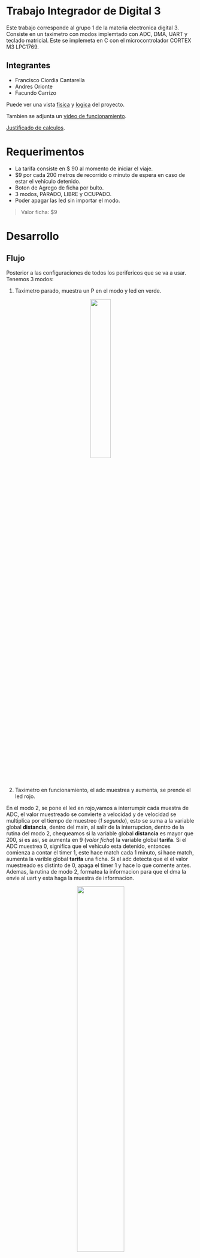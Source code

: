 # Trabajo Integrador de Digital 3
Este trabajo corresponde al grupo 1 de la materia electronica digital 3. Consiste en un taximetro con modos implemtado con ADC, DMA, UART y teclado matricial.
Este se implemeta en C con el microcontrolador CORTEX M3 LPC1769.

## Integrantes
* Francisco Ciordia Cantarella
* Andres Orionte
* Facundo Carrizo

Puede ver una vista [fisica](https://raw.githubusercontent.com/Fran-cio/Tp_digital_3-Taximetro/main/Imagen/vista_fisica.jpeg "vista fisica") y [logica](https://raw.githubusercontent.com/Fran-cio/Tp_digital_3-Taximetro/main/Imagen/vista_logica.jpeg "vista logica") del proyecto.

Tambien se adjunta un [video de funcionamiento](https://drive.google.com/file/d/1tw0ZERd9iwbVUo5fkDgzphwf7YSBESpg/view?usp=sharing "video").

[Justificado de calculos](https://github.com/Fran-cio/Tp_digital_3-Taximetro/blob/main/Justificado_de_Calculos.pdf "Calculos").

# Requerimentos
* La tarifa consiste en $ 90 al momento de iniciar el viaje.
* $9 por cada 200 metros de recorrido o minuto de espera en caso de estar el vehículo detenido.
* Boton de Agrego de ficha por bulto.
* 3 modos, PARADO, LIBRE y OCUPADO.
* Poder apagar las led sin importar el modo.

> Valor ficha: $9

# Desarrollo
## Flujo
Posterior a las configuraciones de todos los perifericos que se va a usar.
Tenemos 3 modos:
 1. Taximetro parado, muestra un P en el modo y led en verde.

<p align="center">
 <img width="33%" src="https://github.com/Fran-cio/Tp_digital_3-Taximetro/blob/main/Diagrama%20de%20Flujo/rutina_1.png?raw=true"> 
</p>

 2. Taximetro en funcionamiento, el adc muestrea y aumenta, se prende el led rojo.
 
En el modo 2, se pone el led en rojo,vamos a interrumpir cada muestra de ADC, el valor muestreado se convierte a velocidad y de velocidad se multiplica por el tiempo de muestreo (*1 segundo*), esto se suma a la variable global **distancia**, dentro del main, al salir de la interrupcion, dentro de la rutina del modo 2, chequeamos si la variable global **distancia** es mayor que 200, si es asi, se aumenta en 9 (*valor ficha*) la variable global **tarifa**. Si el ADC muestrea 0, significa que el vehiculo esta detenido, entonces comienza a contar el timer 1, este hace match cada 1 minuto, si hace match, aumenta la varible global **tarifa** una ficha. Si el adc detecta que el el valor muestreado es distinto de 0, apaga el timer 1 y hace lo que comente antes. Ademas, la rutina de modo 2, formatea la informacion para que el dma la envie al uart y esta haga la muestra de informacion.
 
 <p align="center">
 <img width="50%" src="https://github.com/Fran-cio/Tp_digital_3-Taximetro/blob/main/Diagrama%20de%20Flujo/rutina_2.png?raw=true"> 
</p>

 3. Modo detenido, muestra la informacion pero el adc no muestrea entonces la distancia no se esta contando y el led parpadea.
 
 El modo 3, a diferencia del modo 2, debe dejar de muestrear y cambiar el valor de la variable global **tarifa**, el led parpadea. 
 
 <p align="center">
 <img width="33%" src="https://github.com/Fran-cio/Tp_digital_3-Taximetro/blob/main/Diagrama%20de%20Flujo/rutina_3.png?raw=true"> 
</p>





En todo momento se puede apagar el LED, con la tecla 4.
Se puede agregar 5 fichas con la tecla D.


## Configuraciones
### GPIO
**Salida:** 	2.4,2.5,2.6,2.7 (*Teclado matricial*); 0.4,0.5 (*Led de O/L*); 0.6 (*Buzzer*)

**Entradas:** 	2.0,2.1,2.2,2.3 (*Teclado matricial*) (Todas pull-down)

### PINSEL
**Func 0:** 	2.0,2.1,2.2,2.3,2.4,2.5,2.6,2.7 (*Teclado matricial*); 0.4,0.5 (*Led de O/L*); 0.6 (*Buzzer*)

**Func 1:**	0.23 (*ADC 0.0*); 0.2,0.3 (*UART 0.0*)

## Perifericos

### ADC
Configurado cada muestrear cada 1 segundo, con las interrupciones activadas, cada vez que interrumpa, va a ser convertido el valor muestreado a velocidad y por el tiempo de muestreo (1 segundo aproposito) obtenemos la distancia recorrida. Esta distancia se suma a la distancia total, si es mayor que 200, la tarifa aumenta 1 ficha. Si el ADC muestrea 0, prendemos el TIMER 1, sino, lo apagamos. La velocidad maxima muestreada es hasta 40 m/s. Consideramos que mas que eso es innecesario *(e irresponsable)*.

### UART
Mostrar en pantalla la informacion de manera generica

### DMA
Enviar la informacion donde este la tarifa y el modo al UART para mostrar la info en la pantalla mediante un LLI.

### Teclado Matricial
Se mandan 1 por los pines 2.4,2.5,2.6,2.7 (*columnas*) y se activan las interrupciones por flaco de subida en los pines 2.0,2.1,2.2,2.3 (*filas*); los cuales estan conectados a a pulldown. Al apretarse un boton, en la rutina de interrupcion, observamos cual es el pin en 1, seguido de esto, guardamos este valor como la fila ingresada, seguido de esto, barremos con un 0 las columnas, hasta encontrar donde el valor en las columnas es 0. Ahi guardamos el valor de columna, entonces haciendo la cuenta *4.fila+columna* , obtenemos la coordenada dentro del teclado contando desde arriba a la derecha hasta abajo a la izquierda. Con la tecla 1,2,3 elegimos el modo respectivo, ademas, con la tecla 4 se apagan los leds y con la D agregamos a la tarifa el precio por bulto.

 <p align="center">
 <img width="90%" src="https://github.com/Fran-cio/Tp_digital_3-Taximetro/blob/main/Diagrama%20de%20Flujo/EINT3.jpg?raw=true"> 
</p>

### Timer 1
Configurado para contar 1 minuto y si se cumple, aumenta la tarifa una ficha.

### Timer 0
Configurado para hacer toggle en el pin MAT0.1 cada 2hz o cada 0,5s con tal de obtener la frec de muestreo de 1s.

### Systick
Se configura en el modo 3 para hacer parpadear el LED rojo.

> ### Caracteristicas extras.
> * Un led que indica ocupacion (verde/rojo) que se activa con un boton.
> * Un buzzer que indica cuando se apreto un boton.
> * Posibilidad de apagar el led.

Para acceder al diagrama de flujo completo, haga click [aqui](https://raw.githubusercontent.com/Fran-cio/Tp_digital_3-Taximetro/a705a70d15fb5f503a1ddd39fb206571771cd181/Diagrama%20de%20Flujo/Diagrama%20de%20flujo.drawio.svg "Diagrama de flujo").

